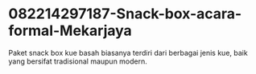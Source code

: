 # 082214297187-Snack-box-acara-formal-Mekarjaya
Paket snack box kue basah biasanya terdiri dari berbagai jenis kue, baik yang bersifat tradisional maupun modern.
